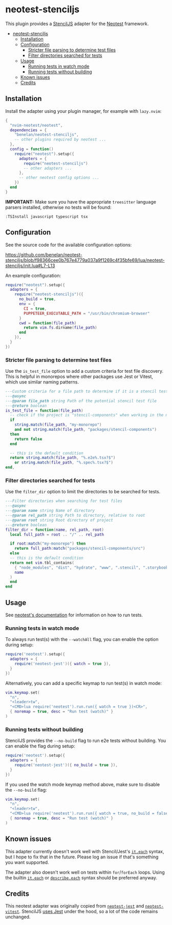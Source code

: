 # neotest-stenciljs

This plugin provides a [StencilJS](https://stenciljs.com) adapter for the
[Neotest](https://github.com/rcarriga/neotest) framework.

<!--toc:start-->

- [neotest-stenciljs](#neotest-stenciljs)
  - [Installation](#installation)
  - [Configuration](#configuration)
    - [Stricter file parsing to determine test files](#stricter-file-parsing-to-determine-test-files)
    - [Filter directories searched for tests](#filter-directories-searched-for-tests)
  - [Usage](#usage)
    - [Running tests in watch mode](#running-tests-in-watch-mode)
    - [Running tests without building](#running-tests-without-building)
  - [Known issues](#known-issues)
  - [Credits](#credits)

<!--toc:end-->

## Installation

Install the adapter using your plugin manager, for example with `lazy.nvim`:

```lua
{
  "nvim-neotest/neotest",
  dependencies = {
    "benelan/neotest-stenciljs",
    -- other plugins required by neotest ...
  },
  config = function()
    require("neotest").setup({
      adapters = {
        require("neotest-stenciljs")
        -- other adapters ...
      },
      -- other neotest config options ...
    })
  end
}
```

**IMPORTANT:** Make sure you have the appropriate `treesitter` language parsers
installed, otherwise no tests will be found:

```vim
:TSInstall javascript typescript tsx
```

## Configuration

See the source code for the available configuration options:

https://github.com/benelan/neotest-stenciljs/blob/f98366cee0b767e4779a037a9f1269c4f35bfe69/lua/neotest-stenciljs/init.lua#L7-L13

An example configuration:

```lua
require("neotest").setup({
  adapters = {
    require("neotest-stenciljs")({
      no_build = true,
      env = {
        CI = true,
        PUPPETEER_EXECUTABLE_PATH = "/usr/bin/chromium-browser"
      }
      cwd = function(file_path)
        return vim.fs.dirname(file_path)
      end
    }),
  }
})
```

### Stricter file parsing to determine test files

Use the `is_test_file` option to add a custom criteria for test file discovery.
This is helpful in monorepos where other packages use Jest or Vitest, which use
similar naming patterns.

```lua
---Custom criteria for a file path to determine if it is a stencil test file
---@async
---@param file_path string Path of the potential stencil test file
---@return boolean
is_test_file = function(file_path)
  -- check if the project is "stencil-components" when working in the monorepo
  if
    string.match(file_path, "my-monorepo")
    and not string.match(file_path, "packages/stencil-components")
  then
    return false
  end

  -- this is the default condition
  return string.match(file_path, "%.e2e%.tsx?$")
    or string.match(file_path, "%.spec%.tsx?$")
end,
```

### Filter directories searched for tests

Use the `filter_dir` option to limit the directories to be searched for tests.

```lua
---Filter directories when searching for test files
---@async
---@param name string Name of directory
---@param rel_path string Path to directory, relative to root
---@param root string Root directory of project
---@return boolean
filter_dir = function(name, rel_path, root)
  local full_path = root .. "/" .. rel_path

  if root:match("my-monorepo") then
    return full_path:match("packages/stencil-components/src")
  else
  -- this is the default condition
  return not vim.tbl_contains(
    { "node_modules", "dist", "hydrate", "www", ".stencil", ".storybook" },
    name
  )
  end
end
```

## Usage

See [neotest's documentation](https://github.com/nvim-neotest/neotest#usage) for
information on how to run tests.

### Running tests in watch mode

To always run test(s) with the `--watchAll` flag, you can enable the option
during setup:

```lua
require('neotest').setup({
  adapters = {
    require('neotest-jest')({ watch = true }),
  }
})
```

Alternatively, you can add a specific keymap to run test(s) in watch mode:

```lua
vim.keymap.set(
  "n",
  "<leader>tw",
  "<CMD>lua require('neotest').run.run({ watch = true })<CR>",
  { noremap = true, desc = "Run test (watch)" }
)
```

### Running tests without building

StencilJS provides the `--no-build` flag to run e2e tests without building. You
can enable the flag during setup:

```lua
require('neotest').setup({
  adapters = {
    require('neotest-jest')({ no_build = true }),
  }
})
```

If you used the watch mode keymap method above, make sure to disable the
`--no-build` flag:

```lua
vim.keymap.set(
  "n",
  "<leader>tw",
  "<CMD>lua require('neotest').run.run({ watch = true, no_build = false })<CR>",
  { noremap = true, desc = "Run test (watch)" }
)
```

## Known issues

This adapter currently doesn't work well with Stencil/Jest's
[`it.each`](https://jestjs.io/docs/api#1-testeachtablename-fn-timeout)
syntax, but I hope to fix that in the future. Please log an issue if that's
something you want supported.

The adapter also doesn't work well on tests within `for`/`forEach` loops. Using
the builtin [`it.each`](https://jestjs.io/docs/api#1-testeachtablename-fn-timeout)
or [`describe.each`](https://jestjs.io/docs/api#describeeachtablename-fn-timeout)
syntax should be preferred anyway.

## Credits

This neotest adapter was originally copied from [`neotest-jest`](https://github.com/nvim-neotest/neotest-jest)
and [`neotest-vitest`](https://github.com/marilari88/neotest-vitest). StencilJS
[uses Jest](https://stenciljs.com/docs/testing-overview) under the hood, so a
lot of the code remains unchanged.
